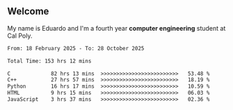 ## Welcome

 My name is Eduardo and I'm a fourth year **computer engineering** student at Cal Poly.

<!--START_SECTION:waka-->

```txt
From: 18 February 2025 - To: 28 October 2025

Total Time: 153 hrs 12 mins

C             82 hrs 13 mins  >>>>>>>>>>>>>>>>>>>>>>>>>   53.48 %
C++           27 hrs 57 mins  >>>>>>>>>>>>>>>>>>>>>>>>>   18.19 %
Python        16 hrs 17 mins  >>>>>>>>>>>>>>>>>>>>>>>>>   10.59 %
HTML          9 hrs 15 mins   >>>>>>>>>>>>>>>>>>>>>>>>>   06.03 %
JavaScript    3 hrs 37 mins   >>>>>>>>>>>>>>>>>>>>>>>>>   02.36 %
```

<!--END_SECTION:waka-->

<!--
**lalog12/lalog12** is a ✨ _special_ ✨ repository because its `README.md` (this file) appears on your GitHub profile.

Here are some ideas to get you started:

- 🔭 I’m currently working on ...
- 🌱 I’m currently learning ...
- 👯 I’m looking to collaborate on ...
- 🤔 I’m looking for help with ...
- 💬 Ask me about ...
- 📫 How to reach me: ...
- 😄 Pronouns: ...
- ⚡ Fun fact: ...
-->
